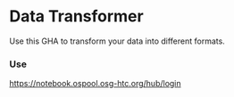# Data Transformer

Use this GHA to transform your data into different formats. 

### Use

<a href="https://notebook.ospool.osg-htc.org/hub/login"
target="_blank">https://notebook.ospool.osg-htc.org/hub/login</a>
